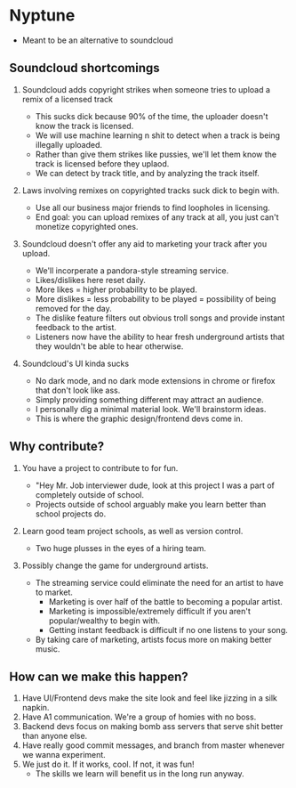 # Nyptune
* Meant to be an alternative to soundcloud

## Soundcloud shortcomings
1. Soundcloud adds copyright strikes when someone tries to upload a remix of a licensed track
	- This sucks dick because 90% of the time, the uploader doesn't know the track is licensed.
	- We will use machine learning n shit to detect when a track is being illegally uploaded.
	- Rather than give them strikes like pussies, we'll let them know the track is licensed before they uplaod.
	- We can detect by track title, and by analyzing the track itself.

2. Laws involving remixes on copyrighted tracks suck dick to begin with.
	- Use all our business major friends to find loopholes in licensing.
	- End goal: you can upload remixes of any track at all, you just can't monetize copyrighted ones.

3. Soundcloud doesn't offer any aid to marketing your track after you upload.
	- We'll incorperate a pandora-style streaming service.
	- Likes/dislikes here reset daily.
	- More likes = higher probability to be played.
	- More dislikes = less probability to be played = possibility of being removed for the day.
	- The dislike feature filters out obvious troll songs and provide instant feedback to the artist.
	- Listeners now have the ability to hear fresh underground artists that they wouldn't be able to hear otherwise.

4. Soundcloud's UI kinda sucks
	- No dark mode, and no dark mode extensions in chrome or firefox that don't look like ass.
	- Simply providing something different may attract an audience.
	- I personally dig a minimal material look. We'll brainstorm ideas.
	- This is where the graphic design/frontend devs come in.

## Why contribute?
1. You have a project to contribute to for fun.
	- "Hey Mr. Job interviewer dude, look at this project I was a part of completely outside of school.
	- Projects outside of school arguably make you learn better than school projects do.

2. Learn good team project schools, as well as version control.
	- Two huge plusses in the eyes of a hiring team.

3. Possibly change the game for underground artists.
	- The streaming service could eliminate the need for an artist to have to market.
		- Marketing is over half of the battle to becoming a popular artist.
		- Marketing is impossible/extremely difficult if you aren't popular/wealthy to begin with.
		- Getting instant feedback is difficult if no one listens to your song.
	- By taking care of marketing, artists focus more on making better music.

## How can we make this happen?
1. Have UI/Frontend devs make the site look and feel like jizzing in a silk napkin.
2. Have A1 communication. We're a group of homies with no boss.
3. Backend devs focus on making bomb ass servers that serve shit better than anyone else.
4. Have really good commit messages, and branch from master whenever we wanna experiment.
5. We just do it. If it works, cool. If not, it was fun!
	- The skills we learn will benefit us in the long run anyway.
